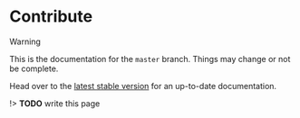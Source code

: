 # Contribute

> [!WARNING]
> This is the documentation for the `master` branch.
> Things may change or not be complete.
>
> Head over to the [latest stable version](/1.0.0/) for an up-to-date documentation.

!> **TODO** write this page
